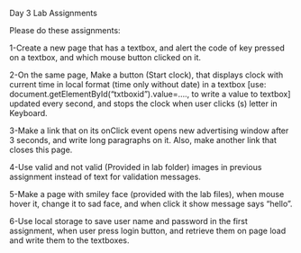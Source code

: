 Day 3 Lab Assignments

Please do these assignments:

1-Create a new page that has a textbox, and alert the code of key pressed on a textbox, and which mouse button clicked on it.

2-On the same page, Make a button (Start clock), that displays clock with current time in local format (time only without date) in a textbox [use: document.getElementById(“txtboxid”).value=…., to write a value to textbox] updated every second, and stops the clock when user clicks (s) letter in Keyboard.

3-Make a link that on its onClick event opens new advertising window after 3 seconds, and write long paragraphs on it. Also, make another link that closes this page.

4-Use valid and not valid (Provided in lab folder) images in previous assignment instead of text for validation messages.

5-Make a page with smiley face (provided with the lab files), when mouse hover it, change it to sad face, and when click it show message says “hello”.

6-Use local storage to save user name and password in the first assignment, when user press login button, and retrieve them on page load and write them to the textboxes.
